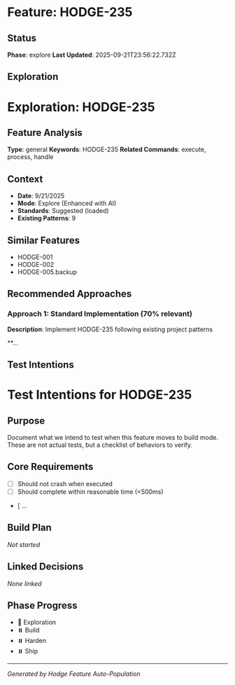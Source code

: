 # Feature: HODGE-235

## Status
**Phase**: explore
**Last Updated**: 2025-09-21T23:56:22.732Z

## Exploration
# Exploration: HODGE-235

## Feature Analysis
**Type**: general
**Keywords**: HODGE-235
**Related Commands**: execute, process, handle


## Context
- **Date**: 9/21/2025
- **Mode**: Explore (Enhanced with AI)
- **Standards**: Suggested (loaded)
- **Existing Patterns**: 9


## Similar Features
- HODGE-001
- HODGE-002
- HODGE-005.backup




## Recommended Approaches


### Approach 1: Standard Implementation (70% relevant)
**Description**: Implement HODGE-235 following existing project patterns

**...

## Test Intentions
# Test Intentions for HODGE-235

## Purpose
Document what we intend to test when this feature moves to build mode.
These are not actual tests, but a checklist of behaviors to verify.

## Core Requirements
- [ ] Should not crash when executed
- [ ] Should complete within reasonable time (<500ms)
- [ ...

## Build Plan
_Not started_

## Linked Decisions
_None linked_




## Phase Progress
- 🔄 Exploration
- ⏸️ Build
- ⏸️ Harden
- ⏸️ Ship

---
_Generated by Hodge Feature Auto-Population_
